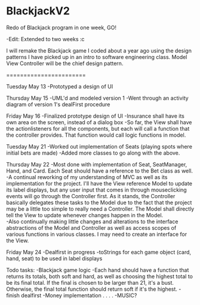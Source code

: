 BlackjackV2
===========

Redo of Blackjack program in one week, GO!

-Edit: Extended to two weeks :c

I will remake the Blackjack game I coded about a year ago using the design patterns I have picked up in an intro 
to software engineering class. Model View Controller will be the chief design pattern.

=======================

Tuesday May 13
-Prototyped a design of UI

Thursday May 15
-UML'd and modeled version 1 
-Went through an activity diagram of version 1's dealFirst procedure

Friday May 16
-Finalized prototype design of UI
-Insurance shall have its own area on the screen, instead of a dialog box
-So far, the View shall have the actionlisteners for all the components, but each will call a function that the controller provides. That function would call logic functions in model.

Tuesday May 21
-Worked out implementation of Seats (playing spots where initial bets are made)
-Added more classes to go along with the above.

Thursday May 22
-Most done with implementation of Seat, SeatManager, Hand, and Card. Each Seat should have a
reference to the Bet class as well.
-A continual reworking of my understanding of MVC as well as its implementation for the project. I'll have the View reference Model to update its label displays, but any user input that comes in through mouseclicking events will go through the Controller first. As it stands, the Controller basically delegates these tasks to the Model due to the fact that the project may be a little too simple to really need a Controller. The Model shall directly tell the View to update whenever changes happen in the Model.  
-Also continually making little changes and alterations to the interface abstractions of the Model and Controller as well as access scopes of various functions in various classes. I may need to create an interface for the View.

Friday May 24
-Dealfirst in progress
-toStrings for each game object (card, hand, seat) to be used in label displays

Todo tasks:
-Blackjack game logic
	-Each hand should have a function that returns its totals, both soft and hard, as well as choosing the highest total to be its final total. If the final is chosen to be larger than 21, it's a bust. Otherwise, the final total function should return soft if it's the highest.
-finish dealfirst 
-Money implementation
.
.
.
.
-MUSIC?